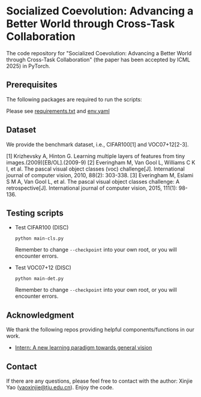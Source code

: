 # Socialized Coevolution: Advancing a Better World through Cross-Task Collaboration
The code repository for "Socialized Coevolution: Advancing a Better World through Cross-Task Collaboration" (the paper has been accepted by ICML 2025) in PyTorch.

## Prerequisites

The following packages are required to run the scripts:

Please see [requirements.txt](./requirements.txt) and [env.yaml](./env.yaml)

## Dataset
We provide the benchmark dataset, i.e., CIFAR100[1] and VOC07+12[2-3]. 

[1] Krizhevsky A, Hinton G. Learning multiple layers of features from tiny images.(2009)[EB/OL].(2009-9)
[2] Everingham M, Van Gool L, Williams C K I, et al. The pascal visual object classes (voc) challenge[J]. International journal of computer vision, 2010, 88(2): 303-338.
[3] Everingham M, Eslami S M A, Van Gool L, et al. The pascal visual object classes challenge: A retrospective[J]. International journal of computer vision, 2015, 111(1): 98-136.

## Testing scripts

- Test CIFAR100 (DISC)
  ```
  python main-cls.py
  ```
  
  Remember to change `--checkpoint` into your own root, or you will encounter errors.

- Test VOC07+12 (DISC)
  ```
  python main-det.py
  ```
  
  Remember to change `--checkpoint` into your own root, or you will encounter errors.

## Acknowledgment
We thank the following repos providing helpful components/functions in our work.

- [Intern: A new learning paradigm towards general vision]([https://github.com/BruceQFWang/learngene](https://huggingface.co/ynhe/INTERN1.0/tree/main))

## Contact 
If there are any questions, please feel free to contact with the author:  Xinjie Yao (yaoxinjie@tju.edu.cn). Enjoy the code.

